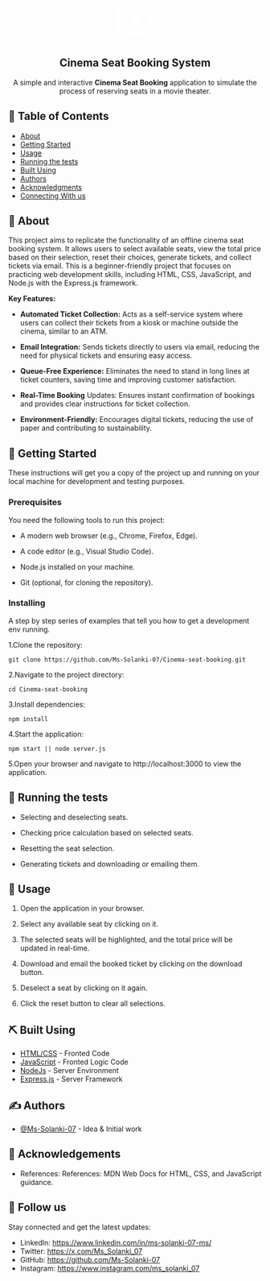 <p align="center">
  <svg height="80px" viewBox="0 -960 960 960" width="80px" fill="#FFFFFF"> <path d="M382-346.67 653.33-520 382-693.33v346.66ZM326.67-120v-80h-180q-27 0-46.84-19.83Q80-239.67 80-266.67v-506.66q0-27 19.83-46.84Q119.67-840 146.67-840h666.66q27 0 46.84 19.83Q880-800.33 880-773.33v506.66q0 27-19.83 46.84Q840.33-200 813.33-200h-180v80H326.67Zm-180-146.67h666.66v-506.66H146.67v506.66Zm0 0v-506.66 506.66Z"/> </svg>
</p>

<h2 align="center"><b>Cinema Seat Booking System</b></h2> 
 

<p align="center"> A simple and interactive <b>Cinema Seat Booking</b> application to simulate the process of reserving seats in a movie theater.
    <br> 
</p>

## 📝 Table of Contents

- [About](#about)
- [Getting Started](#getting_started)
- [Usage](#usage)  
- [Running the tests](#tests)
- [Built Using](#-usage)
- [Authors](#authors)
- [Acknowledgments](#acknowledgement)
- [Connecting With us](#follow-us)

## 🧐 About <a name = "about"></a>

This project aims to replicate the functionality of an offline cinema seat booking system. It allows users to select available seats, view the total price based on their selection, reset their choices, generate tickets, and collect tickets via email. This is a beginner-friendly project that focuses on practicing web development skills, including HTML, CSS, JavaScript, and Node.js with the Express.js framework.

<b>Key Features:</b>

- <b>Automated Ticket Collection:</b> Acts as a self-service system where users can collect their tickets from a kiosk or machine outside the cinema, similar to an ATM.

- <b>Email Integration:</b> Sends tickets directly to users via email, reducing the need for physical tickets and ensuring easy access.

- <b>Queue-Free Experience:</b> Eliminates the need to stand in long lines at ticket counters, saving time and improving customer satisfaction.

- <b>Real-Time Booking</b> Updates: Ensures instant confirmation of bookings and provides clear instructions for ticket collection.

- <b>Environment-Friendly:</b> Encourages digital tickets, reducing the use of paper and contributing to sustainability.

## 🏁 Getting Started <a name = "getting_started"></a>

These instructions will get you a copy of the project up and running on your local machine for development and testing purposes.  

### Prerequisites

You need the following tools to run this project:

- A modern web browser (e.g., Chrome, Firefox, Edge).

- A code editor (e.g., Visual Studio Code).

- Node.js installed on your machine.

- Git (optional, for cloning the repository).

### Installing

A step by step series of examples that tell you how to get a development env running.

1.Clone the repository:
```
git clone https://github.com/Ms-Solanki-07/Cinema-seat-booking.git
```

2.Navigate to the project directory:

```
cd Cinema-seat-booking
```

3.Install dependencies:

```
npm install
```
4.Start the application:

```
npm start || node server.js
```
5.Open your browser and navigate to http://localhost:3000 to view the application.

 

## 🔧 Running the tests <a name = "tests"></a>

- Selecting and deselecting seats.

- Checking price calculation based on selected seats.

- Resetting the seat selection.

- Generating tickets and downloading or emailing them.


## 🎈 Usage <a name="usage"></a>

1. Open the application in your browser.

2. Select any available seat by clicking on it.

3. The selected seats will be highlighted, and the total price will be updated in real-time.

4. Download and email the booked ticket by clicking on the download button.

5. Deselect a seat by clicking on it again.

6. Click the reset button to clear all selections.

 

## ⛏️ Built Using <a name = "built_using"></a>

- [HTML/CSS](https://developer.mozilla.org/en-US/) - Fronted Code 
- [JavaScript](https://developer.mozilla.org/en-US/) - Fronted Logic 
Code
- [NodeJs](https://nodejs.org/en) - Server Environment
- [Express.js](https://expressjs.com/) - Server Framework

## ✍️ Authors <a name = "authors"></a>

- [@Ms-Solanki-07](https://github.com/Ms-Solanki-07) - Idea & Initial work

 

## 🎉 Acknowledgements <a name = "acknowledgement"></a>

 
- References: References: MDN Web Docs for HTML, CSS, and JavaScript guidance.

## 🎉 Follow us <a name = "follow-us"></a>
Stay connected and get the latest updates:
- LinkedIn: https://www.linkedin.com/in/ms-solanki-07-ms/
- Twitter: https://x.com/Ms_Solanki_07
- GitHub: https://github.com/Ms-Solanki-07
- Instagram: https://www.instagram.com/ms_solanki_07
